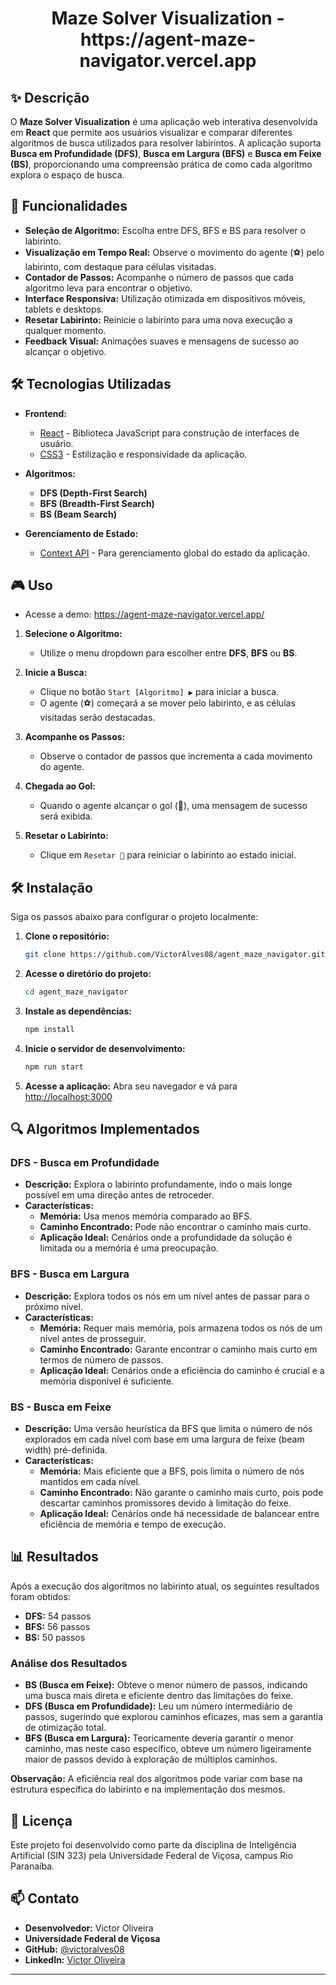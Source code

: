 <div align="center">
<h1>Maze Solver Visualization - https://agent-maze-navigator.vercel.app</h1>
</div>

## ✨ Descrição

O **Maze Solver Visualization** é uma aplicação web interativa desenvolvida em **React** que permite aos usuários visualizar e comparar diferentes algoritmos de busca utilizados para resolver labirintos. A aplicação suporta **Busca em Profundidade (DFS)**, **Busca em Largura (BFS)** e **Busca em Feixe (BS)**, proporcionando uma compreensão prática de como cada algoritmo explora o espaço de busca.

## 🚀 Funcionalidades

- **Seleção de Algoritmo:** Escolha entre DFS, BFS e BS para resolver o labirinto.
- **Visualização em Tempo Real:** Observe o movimento do agente (⚽) pelo labirinto, com destaque para células visitadas.
- **Contador de Passos:** Acompanhe o número de passos que cada algoritmo leva para encontrar o objetivo.
- **Interface Responsiva:** Utilização otimizada em dispositivos móveis, tablets e desktops.
- **Resetar Labirinto:** Reinicie o labirinto para uma nova execução a qualquer momento.
- **Feedback Visual:** Animações suaves e mensagens de sucesso ao alcançar o objetivo.

## 🛠️ Tecnologias Utilizadas

- **Frontend:**
  - [React](https://reactjs.org/) - Biblioteca JavaScript para construção de interfaces de usuário.
  - [CSS3](https://developer.mozilla.org/pt-BR/docs/Web/CSS) - Estilização e responsividade da aplicação.

- **Algoritmos:**
  - **DFS (Depth-First Search)**
  - **BFS (Breadth-First Search)**
  - **BS (Beam Search)**

- **Gerenciamento de Estado:**
  - [Context API](https://reactjs.org/docs/context.html) - Para gerenciamento global do estado da aplicação.

## 🎮 Uso
- Acesse a demo: https://agent-maze-navigator.vercel.app/
1. **Selecione o Algoritmo:**
   - Utilize o menu dropdown para escolher entre **DFS**, **BFS** ou **BS**.

2. **Inicie a Busca:**
   - Clique no botão `Start [Algoritmo] ▶️` para iniciar a busca.
   - O agente (⚽) começará a se mover pelo labirinto, e as células visitadas serão destacadas.

3. **Acompanhe os Passos:**
   - Observe o contador de passos que incrementa a cada movimento do agente.

4. **Chegada ao Gol:**
   - Quando o agente alcançar o gol (🥅), uma mensagem de sucesso será exibida.

5. **Resetar o Labirinto:**
   - Clique em `Resetar 🧹` para reiniciar o labirinto ao estado inicial.

## 🛠️ Instalação

Siga os passos abaixo para configurar o projeto localmente:

1. **Clone o repositório:**

    ```bash
    git clone https://github.com/VictorAlves08/agent_maze_navigator.git
    ```

2. **Acesse o diretório do projeto:**

    ```bash
    cd agent_maze_navigator
    ```

3. **Instale as dependências:**

    ```bash
    npm install
    ```

4. **Inicie o servidor de desenvolvimento:**

    ```bash
    npm run start
    ```

5. **Acesse a aplicação:**
    Abra seu navegador e vá para [http://localhost:3000](http://localhost:3000)

## 🔍 Algoritmos Implementados

### DFS - Busca em Profundidade

- **Descrição:** Explora o labirinto profundamente, indo o mais longe possível em uma direção antes de retroceder.
- **Características:**
  - **Memória:** Usa menos memória comparado ao BFS.
  - **Caminho Encontrado:** Pode não encontrar o caminho mais curto.
  - **Aplicação Ideal:** Cenários onde a profundidade da solução é limitada ou a memória é uma preocupação.

### BFS - Busca em Largura

- **Descrição:** Explora todos os nós em um nível antes de passar para o próximo nível.
- **Características:**
  - **Memória:** Requer mais memória, pois armazena todos os nós de um nível antes de prosseguir.
  - **Caminho Encontrado:** Garante encontrar o caminho mais curto em termos de número de passos.
  - **Aplicação Ideal:** Cenários onde a eficiência do caminho é crucial e a memória disponível é suficiente.

### BS - Busca em Feixe

- **Descrição:** Uma versão heurística da BFS que limita o número de nós explorados em cada nível com base em uma largura de feixe (beam width) pré-definida.
- **Características:**
  - **Memória:** Mais eficiente que a BFS, pois limita o número de nós mantidos em cada nível.
  - **Caminho Encontrado:** Não garante o caminho mais curto, pois pode descartar caminhos promissores devido à limitação do feixe.
  - **Aplicação Ideal:** Cenários onde há necessidade de balancear entre eficiência de memória e tempo de execução.

## 📊 Resultados

Após a execução dos algoritmos no labirinto atual, os seguintes resultados foram obtidos:

- **DFS:** 54 passos
- **BFS:** 56 passos
- **BS:** 50 passos

### **Análise dos Resultados**

- **BS (Busca em Feixe):** Obteve o menor número de passos, indicando uma busca mais direta e eficiente dentro das limitações do feixe.
- **DFS (Busca em Profundidade):** Leu um número intermediário de passos, sugerindo que explorou caminhos eficazes, mas sem a garantia de otimização total.
- **BFS (Busca em Largura):** Teoricamente deveria garantir o menor caminho, mas neste caso específico, obteve um número ligeiramente maior de passos devido à exploração de múltiplos caminhos.

**Observação:** A eficiência real dos algoritmos pode variar com base na estrutura específica do labirinto e na implementação dos mesmos.

## 📄 Licença

Este projeto foi desenvolvido como parte da disciplina de Inteligência Artificial (SIN 323) pela Universidade Federal de Viçosa, campus Rio Paranaíba.

## 📫 Contato

- **Desenvolvedor:** Victor Oliveira
- **Universidade Federal de Viçosa**
- **GitHub:** [@victoralves08](https://github.com/VictorAlves08)
- **LinkedIn:** [Victor Oliveira](https://www.linkedin.com/in/victor-alves-de-oliveira/)
---
